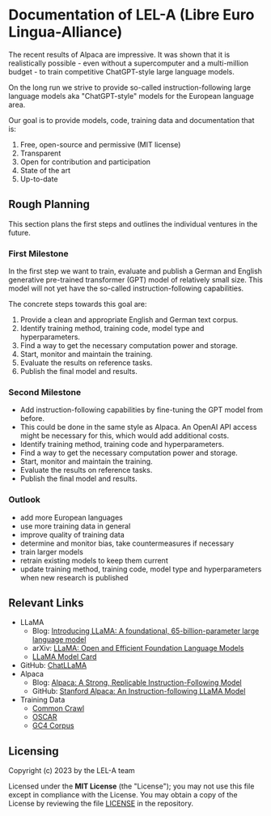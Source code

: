 # Documentation of LEL-A (Libre Euro Lingua-Alliance)
The recent results of Alpaca are impressive.
It was shown that it is realistically possible -
even without a supercomputer and a multi-million budget -
to train competitive ChatGPT-style large language models.

On the long run we strive to provide so-called
instruction-following large language models
aka "ChatGPT-style" models for the European language area.

Our goal is to provide models, code, training data and
documentation that is:
1. Free, open-source and permissive (MIT license)
2. Transparent
3. Open for contribution and participation
4. State of the art
5. Up-to-date

## Rough Planning
This section plans the first steps and
outlines the individual ventures in the future.

### First Milestone
In the first step we want to train, evaluate and publish
a German and English generative pre-trained transformer
(GPT) model of relatively small size. This model will not
yet have the so-called instruction-following capabilities.

The concrete steps towards this goal are:
1. Provide a clean and appropriate English and German text corpus.
2. Identify training method, training code, model type and hyperparameters.
3. Find a way to get the necessary computation power and storage.
4. Start, monitor and maintain the training.
5. Evaluate the results on reference tasks.
6. Publish the final model and results.

### Second Milestone
- Add instruction-following capabilities by fine-tuning the GPT model from before.
- This could be done in the same style as Alpaca.
An OpenAI API access might be necessary for this, which would add additional costs.
- Identify training method, training code and hyperparameters.
- Find a way to get the necessary computation power and storage.
- Start, monitor and maintain the training.
- Evaluate the results on reference tasks.
- Publish the final model and results.

### Outlook
- add more European languages
- use more training data in general
- improve quality of training data
- determine and monitor bias, take countermeasures if necessary
- train larger models
- retrain existing models to keep them current
- update training method, training code, model type and hyperparameters when new research is published

## Relevant Links
- LLaMA
  - Blog: [Introducing LLaMA: A foundational, 65-billion-parameter large language model](https://ai.facebook.com/blog/large-language-model-llama-meta-ai/)
  - arXiv: [LLaMA: Open and Efficient Foundation Language Models](https://arxiv.org/abs/2302.13971)
  - [LLaMA Model Card](https://github.com/facebookresearch/llama/blob/main/MODEL_CARD.md)
- GitHub: [ChatLLaMA](https://github.com/juncongmoo/chatllama)
- Alpaca
  - Blog: [Alpaca: A Strong, Replicable Instruction-Following Model](https://crfm.stanford.edu/2023/03/13/alpaca.html)
  - GitHub: [Stanford Alpaca: An Instruction-following LLaMA Model](https://github.com/tatsu-lab/stanford_alpaca)
- Training Data
  - [Common Crawl](https://commoncrawl.org/)
  - [OSCAR](https://oscar-project.github.io/documentation/)
  - [GC4 Corpus](https://german-nlp-group.github.io/projects/gc4-corpus.html)

## Licensing
Copyright (c) 2023 by the LEL-A team

Licensed under the **MIT License** (the "License"); you may not use this file except in compliance with the License.
You may obtain a copy of the License by reviewing the file
[LICENSE](https://raw.githubusercontent.com/LEL-A/doc/main/LICENSE) in the repository.
